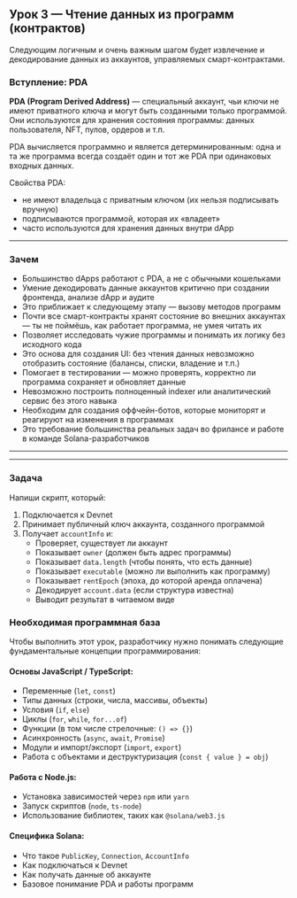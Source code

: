 ## Урок 3 — Чтение данных из программ (контрактов)

Следующим логичным и очень важным шагом будет извлечение и декодирование данных из аккаунтов, управляемых смарт-контрактами.

### Вступление: PDA

**PDA (Program Derived Address)** — специальный аккаунт, чьи ключи не имеют приватного ключа и могут быть созданными только программой.  
Они используются для хранения состояния программы: данных пользователя, NFT, пулов, ордеров и т.п.

PDA вычисляется программно и является детерминированным: одна и та же программа всегда создаёт один и тот же PDA при одинаковых входных данных.

Свойства PDA:

- не имеют владельца с приватным ключом (их нельзя подписывать вручную)
- подписываются программой, которая их «владеет»
- часто используются для хранения данных внутри dApp

---

### Зачем

- Большинство dApps работают с PDA, а не с обычными кошельками
- Умение декодировать данные аккаунтов критично при создании фронтенда, анализе dApp и аудите
- Это приближает к следующему этапу — вызову методов программ
- Почти все смарт-контракты хранят состояние во внешних аккаунтах — ты не поймёшь, как работает программа, не умея читать их
- Позволяет исследовать чужие программы и понимать их логику без исходного кода
- Это основа для создания UI: без чтения данных невозможно отобразить состояние (балансы, списки, владение и т.п.)
- Помогает в тестировании — можно проверять, корректно ли программа сохраняет и обновляет данные
- Невозможно построить полноценный indexer или аналитический сервис без этого навыка
- Необходим для создания оффчейн-ботов, которые мониторят и реагируют на изменения в программах
- Это требование большинства реальных задач во фрилансе и работе в команде Solana-разработчиков

---

---

### Задача

Напиши скрипт, который:

1. Подключается к Devnet
2. Принимает публичный ключ аккаунта, созданного программой
3. Получает `accountInfo` и:
   - Проверяет, существует ли аккаунт
   - Показывает `owner` (должен быть адрес программы)
   - Показывает `data.length` (чтобы понять, что есть данные)
   - Показывает `executable` (можно ли выполнить как программу)
   - Показывает `rentEpoch` (эпоха, до которой аренда оплачена)
   - Декодирует `account.data` (если структура известна)
   - Выводит результат в читаемом виде

### Необходимая программная база

Чтобы выполнить этот урок, разработчику нужно понимать следующие фундаментальные концепции программирования:

#### Основы JavaScript / TypeScript:

- Переменные (`let`, `const`)
- Типы данных (строки, числа, массивы, объекты)
- Условия (`if`, `else`)
- Циклы (`for`, `while`, `for...of`)
- Функции (в том числе стрелочные: `() => {}`)
- Асинхронность (`async`, `await`, `Promise`)
- Модули и импорт/экспорт (`import`, `export`)
- Работа с объектами и деструктуризация (`const { value } = obj`)

#### Работа с Node.js:

- Установка зависимостей через `npm` или `yarn`
- Запуск скриптов (`node`, `ts-node`)
- Использование библиотек, таких как `@solana/web3.js`

#### Специфика Solana:

- Что такое `PublicKey`, `Connection`, `AccountInfo`
- Как подключаться к Devnet
- Как получать данные об аккаунте
- Базовое понимание PDA и работы программ
